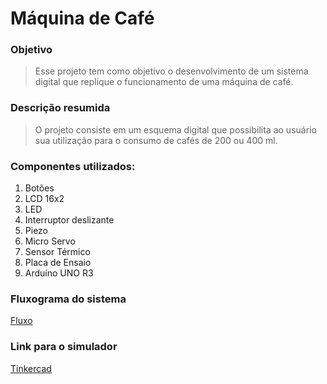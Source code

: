 # Máquina de Café

### Objetivo
> Esse projeto tem como objetivo o desenvolvimento de um sistema digital que replique o funcionamento de uma máquina de café.


### Descrição resumida
> O projeto consiste em um esquema digital que possibilita ao usuário sua utilização para o consumo de cafés de 200 ou 400 ml.

### Componentes utilizados:
1. Botões
2. LCD 16x2
3. LED
4. Interruptor deslizante
5. Piezo
6. Micro Servo
7. Sensor Térmico
8. Placa de Ensaio
9. Arduíno UNO R3

### Fluxograma do sistema
<a href="https://miro.com/app/board/o9J_lHGnrdQ=/">Fluxo</a>

### Link para o simulador
<a href="https://www.tinkercad.com/things/ckwEcjexgrB-maquina-de-cafe">Tinkercad</a>
